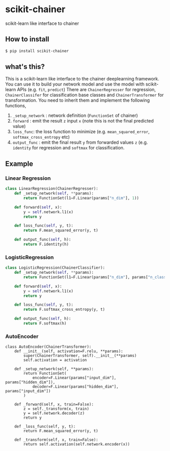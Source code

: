 # scikit-chainer
scikit-learn like interface to chainer

## How to install

```bash
$ pip install scikit-chainer
```

## what's this?
This is a scikit-learn like interface to the chainer deeplearning framework.
You can use it to build your network model and use the model with scikit-learn APIs (e.g. `fit`, `predict`)
There are `ChainerRegresser` for regression, `ChainerClassifer` for classification base classes and `ChainerTransformer` for transformation.
You need to inherit them and implement the following functions,

1. `_setup_network` : network definition (`FunctionSet` of chainer)
2. `forward` : emit the result `z` input `x` (note this is not the final predicted value)
3. `loss_func`: the loss function to minimize (e.g. `mean_squared_error`, `softmax_cross_entropy` etc)
4. `output_func` : emit the final result `y` from forwarded values `z` (e.g. `identity` for regression and `softmax` for classification. 

## Example

### Linear Regression

```python
class LinearRegression(ChainerRegresser):
    def _setup_network(self, **params):
        return FunctionSet(l1=F.Linear(params["n_dim"], 1))

    def forward(self, x):
        y = self.network.l1(x)
        return y

    def loss_func(self, y, t):
        return F.mean_squared_error(y, t)

    def output_func(self, h):
        return F.identity(h)
```

### LogisticRegression
```python
class LogisticRegression(ChainerClassifier):
    def _setup_network(self, **params):
        return FunctionSet(l1=F.Linear(params["n_dim"], params["n_class"]))

    def forward(self, x):
        y = self.network.l1(x)
        return y

    def loss_func(self, y, t):
        return F.softmax_cross_entropy(y, t)

    def output_func(self, h):
        return F.softmax(h)
```

### AutoEncoder
```
class AutoEncoder(ChainerTransformer):
    def __init__(self, activation=F.relu, **params):
        super(ChainerTransformer, self).__init__(**params)
        self.activation = activation

    def _setup_network(self, **params):
        return FunctionSet(
            encoder=F.Linear(params["input_dim"], params["hidden_dim"]),
            decoder=F.Linear(params["hidden_dim"], params["input_dim"])
        )

    def _forward(self, x, train=False):
        z = self._transform(x, train)
        y = self.network.decoder(z)
        return y

    def _loss_func(self, y, t):
        return F.mean_squared_error(y, t)

    def _transform(self, x, train=False):
        return self.activation(self.network.encoder(x))
```
